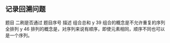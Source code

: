 ## 记录回溯问题
题目        二刷是否通过    题目序号   描述
组合总和       y             39        组合的概念是不允许重复的序列
全排列         y             46        排列的概念是，对序列来说有顺序，即使元素相同，顺序不同也可以是一个序列。
